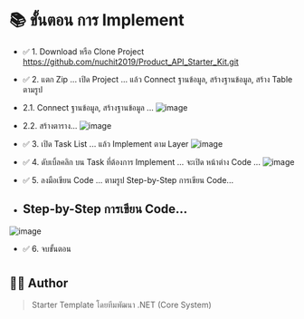 # 📚 ขั้นตอน การ Implement




* ✅ 1. Download หรือ Clone Project https://github.com/nuchit2019/Product_API_Starter_Kit.git
* ✅ 2. แตก Zip ... เปิด Project ... แล้ว Connect ฐานข้อมูล, สร้างฐานข้อมูล, สร้าง Table ตามรูป
*  2.1. Connect ฐานข้อมูล, สร้างฐานข้อมูล ...
  ![image](https://github.com/user-attachments/assets/5ac46eb2-ec5d-4246-9bec-210682e95525)

*  2.2. สร้างตาราง...
 ![image](https://github.com/user-attachments/assets/14b083e7-9d90-4643-a95c-d2326e3baf31)


* ✅ 3. เปิด Task List ... แล้ว Implement ตาม Layer 
![image](https://github.com/user-attachments/assets/946fa321-dbf4-4b3b-af4e-41e384fa4d2a)

* ✅ 4. ดับเบิ้ลคลิก บน Task ที่ต้องการ Implement ... จะเปิด หน้าต่าง Code ... 
![image](https://github.com/user-attachments/assets/fe175e58-704f-4e93-aa98-ef2f61ced9bf)

* ✅ 5. ลงมือเขียน Code ... ตามรูป Step-by-Step การเขียน Code...
* ##  Step-by-Step การเขียน Code...

![image](https://github.com/user-attachments/assets/9fb2839e-4609-469e-8cee-35d2698972eb)
* ✅ 6. จบขั้นตอน
#

## 👨‍💻 Author

> Starter Template โดยทีมพัฒนา .NET (Core System) 
 
#

